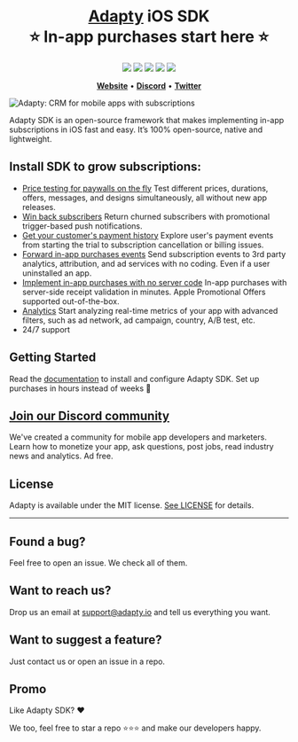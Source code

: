 <h1 align="center" style="border-bottom: none">
    <b>
        <a href="https://adapty.io/?utm_source=github&utm_medium=content&utm_campaign=AdaptySDK-iOS">Adapty</a> iOS SDK<br>
    </b>
    ⭐️  In-app purchases start here  ⭐️ <br>
</h1>

<p align="center">
<a href="https://go.adapty.io/subhub-community-ios-rep"><img src="https://img.shields.io/badge/Adapty-discord-purple"></a>
<a href="http://bit.ly/3qXy7cf"><img src="https://img.shields.io/cocoapods/v/Adapty.svg?style=flat"></a>
<a href="https://github.com/adaptyteam/AdaptySDK-iOS/blob/master/LICENSE"><img src="https://img.shields.io/cocoapods/l/Adapty.svg?style=flat"></a>
<a href="http://bit.ly/3qXy7cf2"><img src="https://img.shields.io/cocoapods/p/Adapty.svg?style=flat"></a>
<a href="https://docs.adapty.io/docs/ios-sdk-installation#install-via-swift-package-manager?utm_source=github&utm_medium=content&utm_campaign=AdaptySDK-iOS"><img src="https://img.shields.io/badge/SwiftPM-compatible-orange.svg"></a>
</p>


<p align="center">
    <a href="https://adapty.io"><b>Website</b></a> •
    <a href="https://go.adapty.io/subhub-community-ios-rep"><b>Discord</b></a> •
    <a href="https://twitter.com/AdaptyTeam"><b>Twitter</b></a>
</p>

![Adapty: CRM for mobile apps with subscriptions](/adapty-schema.png)

Adapty SDK is an open-source framework that makes implementing in-app subscriptions in iOS fast and easy. It’s 100% open-source, native and lightweight.

## Install SDK to grow subscriptions:

- [Price testing for paywalls on the fly](https://docs.adapty.io/docs/ab-test?utm_source=github&utm_medium=content&utm_campaign=AdaptySDK-iOS)
Test different prices, durations, offers, messages, and designs simultaneously, all without new app releases.
- [Win back subscribers](https://docs.adapty.io/docs/promo-campaigns?utm_source=github&utm_medium=content&utm_campaign=AdaptySDK-iOS)
Return churned subscribers with promotional trigger-based push notifications.
- [Get your customer's payment history](https://docs.adapty.io/docs/profiles-crm?utm_source=github&utm_medium=content&utm_campaign=AdaptySDK-iOS)
Explore user's payment events from starting the trial to subscription cancellation or billing issues.
- [Forward in-app purchases events](https://docs.adapty.io/docs/events?utm_source=github&utm_medium=content&utm_campaign=AdaptySDK-iOS)
Send subscription events to 3rd party analytics, attribution, and ad services with no coding. Even if a user uninstalled an app.
- [Implement in-app purchases with no server code](https://docs.adapty.io/docs/ios-sdk-configuration?utm_source=github&utm_medium=content&utm_campaign=AdaptySDK-iOS)
In-app purchases with server-side receipt validation in minutes. Apple Promotional Offers supported out-of-the-box.
- [Analytics](https://docs.adapty.io/docs/analytics-charts?utm_source=github&utm_medium=content&utm_campaign=AdaptySDK-iOS)
Start analyzing real-time metrics of your app with advanced filters, such as ad network, ad campaign, country, A/B test, etc.
- 24/7 support

## Getting Started

Read the [documentation](https://docs.adapty.io/docs/ios-sdk-installation?utm_source=github&utm_medium=content&utm_campaign=AdaptySDK-iOS) to install and configure Adapty SDK. Set up purchases in hours instead of weeks :rocket:

## [Join our Discord community](https://go.adapty.io/subhub-community-ios-rep)

We've created a community for mobile app developers and marketers. Learn how to monetize your app, ask questions, post jobs, read industry news and analytics. Ad free.

## License

Adapty is available under the MIT license. [See LICENSE](https://github.com/adaptyteam/AdaptySDK-iOS/blob/master/LICENSE) for details.

---

## Found a bug?

Feel free to open an issue. We check all of them.

## Want to reach us?

Drop us an email at support@adapty.io and tell us everything you want.

## Want to suggest a feature?

Just contact us or open an issue in a repo.

## Promo

Like Adapty SDK? ❤️

We too, feel free to star a repo ⭐️⭐️⭐️ and make our developers happy.

